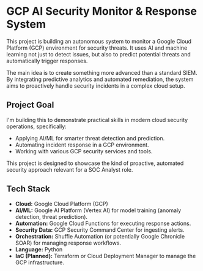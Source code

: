 # GCP AI Security Monitor & Response System

This project is building an autonomous system to monitor a Google Cloud Platform (GCP) environment for security threats. It uses AI and machine learning not just to detect issues, but also to predict potential threats and automatically trigger responses.

The main idea is to create something more advanced than a standard SIEM. By integrating predictive analytics and automated remediation, the system aims to proactively handle security incidents in a complex cloud setup.

## Project Goal

I'm building this to demonstrate practical skills in modern cloud security operations, specifically:
*   Applying AI/ML for smarter threat detection and prediction.
*   Automating incident response in a GCP environment.
*   Working with various GCP security services and tools.

This project is designed to showcase the kind of proactive, automated security approach relevant for a SOC Analyst role.

## Tech Stack

*   **Cloud:** Google Cloud Platform (GCP)
*   **AI/ML:** Google AI Platform (Vertex AI) for model training (anomaly detection, threat prediction).
*   **Automation:** Google Cloud Functions for executing response actions.
*   **Security Data:** GCP Security Command Center for ingesting alerts.
*   **Orchestration:** Shuffle Automation (or potentially Google Chronicle SOAR) for managing response workflows.
*   **Language:** Python
*   **IaC (Planned):** Terraform or Cloud Deployment Manager to manage the GCP infrastructure.